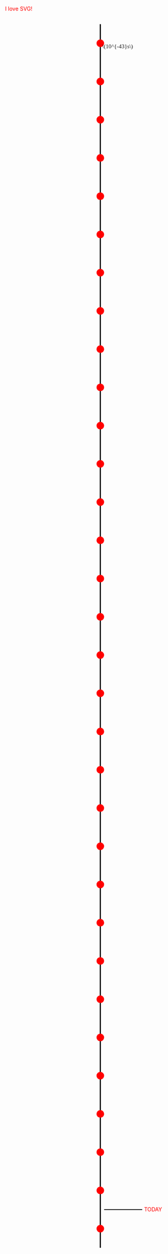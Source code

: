 
<svg viewBox="0 0 500 3300" style="margin-left:auto; margin-right:auto; display:block;">
  <line x1="250" y1="50" x2="250" y2="3250" style="stroke:black; stroke-width:3;" />
  <circle cx="250" cy="100" r="10" fill="red" />
  <foreignObject x="255" y="100" width="100" height="100">
    <div xmlns="http://www.w3.org/1999/xhtml" style="font-family:Times; font-size:15px">
    \(10^{-43}s\)
    </div>
  </foreignObject>
  <circle cx="250" cy="200" r="10" fill="red" />
  <circle cx="250" cy="300" r="10" fill="red" />
  <circle cx="250" cy="400" r="10" fill="red" />
  <circle cx="250" cy="500" r="10" fill="red" />
  <circle cx="250" cy="600" r="10" fill="red" />
  <circle cx="250" cy="700" r="10" fill="red" />
  <circle cx="250" cy="800" r="10" fill="red" />
  <circle cx="250" cy="900" r="10" fill="red" />
  <circle cx="250" cy="1000" r="10" fill="red" />
  <circle cx="250" cy="1100" r="10" fill="red" />
  <circle cx="250" cy="1200" r="10" fill="red" />
  <circle cx="250" cy="1300" r="10" fill="red" />
  <circle cx="250" cy="1400" r="10" fill="red" />
  <circle cx="250" cy="1500" r="10" fill="red" />
  <circle cx="250" cy="1600" r="10" fill="red" />
  <circle cx="250" cy="1700" r="10" fill="red" />
  <circle cx="250" cy="1800" r="10" fill="red" />
  <circle cx="250" cy="1900" r="10" fill="red" />
  <circle cx="250" cy="2000" r="10" fill="red" />
  <circle cx="250" cy="2100" r="10" fill="red" />
  <circle cx="250" cy="2200" r="10" fill="red" />
  <circle cx="250" cy="2300" r="10" fill="red" />
  <circle cx="250" cy="2400" r="10" fill="red" />
  <circle cx="250" cy="2500" r="10" fill="red" />
  <circle cx="250" cy="2600" r="10" fill="red" />
  <circle cx="250" cy="2700" r="10" fill="red" />
  <circle cx="250" cy="2800" r="10" fill="red" />
  <circle cx="250" cy="2900" r="10" fill="red" />
  <circle cx="250" cy="3000" r="10" fill="red" />
  <circle cx="250" cy="3100" r="10" fill="red" />
  <line x1="260" y1="3150" x2="360" y2="3150" style="stroke:black; stroke-width:2;" /> <text x="365" y="3155" fill="red">TODAY</text>
  <circle cx="250" cy="3200" r="10" fill="red" />
  <a href="https://en.wikipedia.org/wiki/Scalable_Vector_Graphics"><text x="0" y="15" fill="red">I love SVG!</text></a>
</svg>
